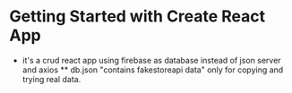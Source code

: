 # Getting Started with Create React App

- it's a crud react app using firebase as database instead of json server and axios
  ** db.json "contains fakestoreapi data" only for copying and trying real data.
